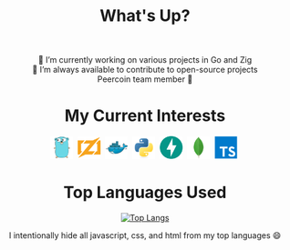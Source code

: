 <h1 align="center">
What's Up?
</h1>

<p align="center">
<img src="https://i.giphy.com/media/W4CJ8xy0noyja0fgdo/giphy.webp" style="padding-left:150%;"/>
</p>
<div align="center">
🔭 I’m currently working on various projects in Go and Zig <br>
👯 I’m always available to contribute to open-source projects<br>
Peercoin team member 🌱
</div>

<h1 align="center">
My Current Interests
</h1>

<p align="center">
  <img src="https://raw.githubusercontent.com/devicons/devicon/master/icons/go/go-original.svg" title="Go" alt="Go" width="40" height="40"/>&nbsp;
  <img src="https://raw.githubusercontent.com/devicons/devicon/master/icons/zig/zig-original.svg" title="Zig" **alt="Zig" width="40" height="40"/>&nbsp;
  <img src="https://raw.githubusercontent.com/devicons/devicon/master/icons/docker/docker-original.svg" title="Docker" **alt="Docker" width="40" height="40"/>&nbsp;
  <img src="https://raw.githubusercontent.com/devicons/devicon/master/icons/python/python-original.svg" title="Python" **alt="Python" width="40" height="40"/>&nbsp;
    <img src="https://raw.githubusercontent.com/devicons/devicon/master/icons/fastapi/fastapi-original.svg" title="FastAPI" **alt="FastAPI" width="40" height="40"/>&nbsp;
  <img src="https://raw.githubusercontent.com/devicons/devicon/master/icons/mongodb/mongodb-original.svg" title="MongoDB" **alt="MongoDB" width="40" height="40"/>&nbsp;
  <img src="https://raw.githubusercontent.com/devicons/devicon/master/icons/typescript/typescript-original.svg" title="TypeScript" **alt="TypeScript" width="40" height="40"/>&nbsp;
</p>
<h1 align="center">
Top Languages Used
</h1>

<span align="center">

[![Top Langs](https://github-readme-stats.vercel.app/api/top-langs/?username=youngpascal&hide=javascript,css,html&layout=compact)](https://github.com/saeveritt)

</span>

<p align="center">
I intentionally hide all javascript, css, and html from my top languages 😄
</p>
